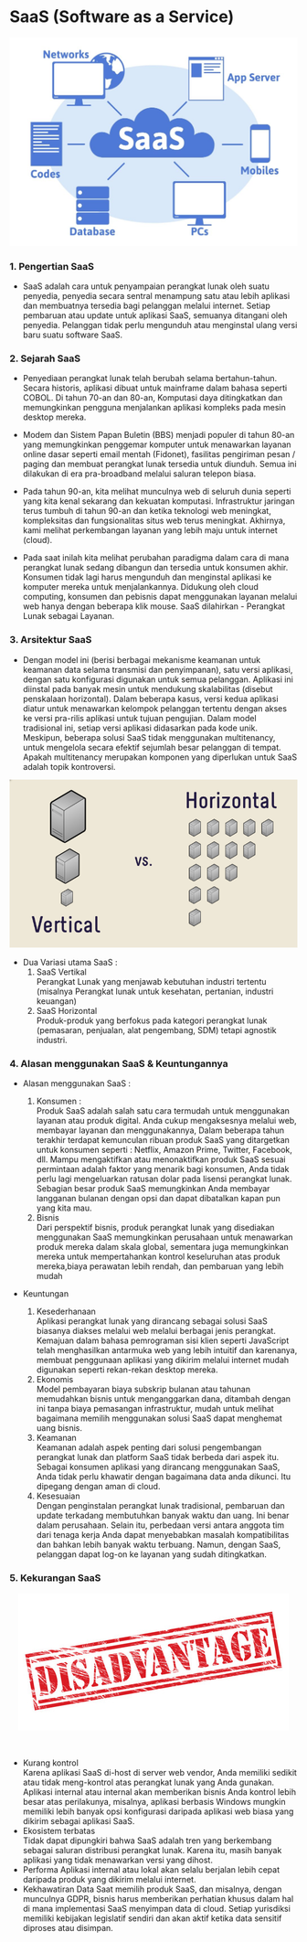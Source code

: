 <h1> SaaS (Software as a Service) </h1>

![gambarSaaS](/minggu-02/image-01.jpg)

<h3>1. Pengertian SaaS </h3>

* SaaS adalah cara untuk penyampaian perangkat lunak oleh suatu penyedia, penyedia secara sentral menampung satu atau lebih aplikasi dan membuatnya tersedia bagi pelanggan melalui internet. Setiap pembaruan atau update untuk aplikasi SaaS, semuanya ditangani oleh penyedia. Pelanggan tidak perlu mengunduh atau menginstal ulang versi baru suatu software SaaS.

<h3>2. Sejarah SaaS </h3>

* Penyediaan perangkat lunak telah berubah selama bertahun-tahun. Secara historis, aplikasi dibuat untuk mainframe dalam bahasa seperti COBOL. Di tahun 70-an dan 80-an, Komputasi daya ditingkatkan dan memungkinkan pengguna menjalankan aplikasi kompleks pada mesin desktop mereka.

* Modem dan Sistem Papan Buletin (BBS) menjadi populer di tahun 80-an yang memungkinkan penggemar komputer untuk menawarkan layanan online dasar seperti email mentah (Fidonet), fasilitas pengiriman pesan / paging dan membuat perangkat lunak tersedia untuk diunduh. Semua ini dilakukan di era pra-broadband melalui saluran telepon biasa.

* Pada tahun 90-an, kita melihat munculnya web di seluruh dunia seperti yang kita kenal sekarang dan kekuatan komputasi. Infrastruktur jaringan terus tumbuh di tahun 90-an dan ketika teknologi web meningkat, kompleksitas dan fungsionalitas situs web terus meningkat. Akhirnya, kami melihat perkembangan layanan yang lebih maju untuk internet (cloud).

* Pada saat inilah kita melihat perubahan paradigma dalam cara di mana perangkat lunak sedang dibangun dan tersedia untuk konsumen akhir. Konsumen tidak lagi harus mengunduh dan menginstal aplikasi ke komputer mereka untuk menjalankannya. Didukung oleh cloud computing, konsumen dan pebisnis dapat menggunakan layanan melalui web hanya dengan beberapa klik mouse. SaaS dilahirkan - Perangkat Lunak sebagai Layanan.

<h3>3. Arsitektur SaaS</h3>

* Dengan model ini (berisi berbagai mekanisme keamanan untuk keamanan data selama transmisi dan penyimpanan), satu versi aplikasi, dengan satu konfigurasi digunakan untuk semua pelanggan. Aplikasi ini diinstal pada banyak mesin untuk mendukung skalabilitas (disebut penskalaan horizontal). Dalam beberapa kasus, versi kedua aplikasi diatur untuk menawarkan kelompok pelanggan tertentu dengan akses ke versi pra-rilis aplikasi untuk tujuan pengujian. Dalam model tradisional ini, setiap versi aplikasi didasarkan pada kode unik. Meskipun, beberapa solusi SaaS tidak menggunakan multitenancy, untuk mengelola secara efektif sejumlah besar pelanggan di tempat. Apakah multitenancy merupakan komponen yang diperlukan untuk SaaS adalah topik kontroversi.

![variasiSaaS](/minggu-02/image-02.jpg)

* Dua Variasi utama SaaS : </br>
  1. SaaS Vertikal </br>
    Perangkat Lunak yang menjawab kebutuhan industri tertentu (misalnya Perangkat lunak untuk kesehatan, pertanian, industri keuangan)
  2. SaaS Horizontal </br>
    Produk-produk yang berfokus pada kategori perangkat lunak (pemasaran, penjualan, alat pengembang, SDM) tetapi agnostik industri.

<h3> 4. Alasan menggunakan SaaS & Keuntungannya </h3>

* Alasan menggunakan SaaS : </br>
    1. Konsumen : </br>
    Produk SaaS adalah salah satu cara termudah untuk menggunakan layanan atau produk digital. Anda cukup mengaksesnya melalui web, membayar layanan dan menggunakannya, Dalam beberapa tahun terakhir terdapat kemunculan ribuan produk SaaS yang ditargetkan untuk konsumen seperti : Netflix, Amazon Prime, Twitter, Facebook, dll. Mampu mengaktifkan atau menonaktifkan produk SaaS sesuai permintaan adalah faktor yang menarik bagi konsumen, Anda tidak perlu lagi mengeluarkan ratusan dolar pada lisensi perangkat lunak. Sebagian besar produk SaaS memungkinkan Anda membayar langganan bulanan dengan opsi dan dapat dibatalkan kapan pun yang kita mau.
    2. Bisnis  
    Dari perspektif bisnis, produk perangkat lunak yang disediakan menggunakan SaaS memungkinkan perusahaan untuk menawarkan produk mereka dalam skala global, sementara juga memungkinkan mereka untuk mempertahankan kontrol keseluruhan atas produk mereka,biaya perawatan lebih rendah, dan pembaruan yang lebih mudah

* Keuntungan  </br>
    1. Kesederhanaan </br>
    Aplikasi perangkat lunak yang dirancang sebagai solusi SaaS biasanya diakses melalui web melalui berbagai jenis perangkat. Kemajuan dalam bahasa pemrograman sisi klien seperti JavaScript telah menghasilkan antarmuka web yang lebih intuitif dan karenanya, membuat penggunaan aplikasi yang dikirim melalui internet mudah digunakan seperti rekan-rekan desktop mereka.
    2. Ekonomis </br>
    Model pembayaran biaya subskrip bulanan atau tahunan memudahkan bisnis untuk menganggarkan dana, ditambah dengan ini tanpa biaya pemasangan infrastruktur, mudah untuk melihat bagaimana memilih menggunakan solusi SaaS dapat menghemat uang bisnis.
    3. Keamanan </br>
    Keamanan adalah aspek penting dari solusi pengembangan perangkat lunak dan platform SaaS tidak berbeda dari aspek itu. Sebagai konsumen aplikasi yang dirancang menggunakan SaaS, Anda tidak perlu khawatir dengan bagaimana data anda dikunci. Itu dipegang dengan aman di cloud.
    4. Kesesuaian </br>
    Dengan penginstalan perangkat lunak tradisional, pembaruan dan update terkadang membutuhkan banyak waktu dan uang. Ini benar dalam perusahaan. Selain itu, perbedaan versi antara anggota tim dari tenaga kerja Anda dapat menyebabkan masalah kompatibilitas dan bahkan lebih banyak waktu terbuang. Namun, dengan SaaS, pelanggan dapat log-on ke layanan yang sudah ditingkatkan.

<h3> 5. Kekurangan SaaS </h3>

<div style="text-align:center">

![gambarkurangXd](/minggu-02/image-03.jpg) </div> <br>

*  Kurang kontrol </br>
    Karena aplikasi SaaS di-host di server web vendor, Anda memiliki sedikit atau tidak meng-kontrol atas perangkat lunak yang Anda gunakan. Aplikasi internal atau internal akan memberikan bisnis Anda kontrol lebih besar atas perilakunya, misalnya, aplikasi berbasis Windows mungkin memiliki lebih banyak opsi konfigurasi daripada aplikasi web biasa yang dikirim sebagai aplikasi SaaS.
* Ekosistem terbatas </br>
    Tidak dapat dipungkiri bahwa SaaS adalah tren yang berkembang sebagai saluran distribusi perangkat lunak. Karena itu, masih banyak aplikasi yang tidak menawarkan versi yang dihost.
* Performa
    Aplikasi internal atau lokal akan selalu berjalan lebih cepat daripada produk yang dikirim melalui internet.
* Kekhawatiran Data
    Saat memilih produk SaaS, dan misalnya, dengan munculnya GDPR, bisnis harus memberikan perhatian khusus dalam hal di mana implementasi SaaS menyimpan data di cloud. Setiap yurisdiksi memiliki kebijakan legislatif sendiri dan akan aktif ketika data sensitif diproses atau disimpan.